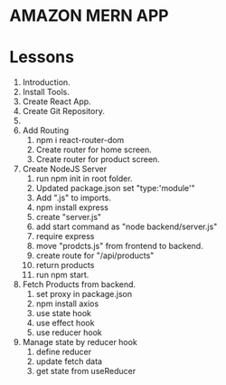 # AMAZON MERN APP

# Lessons

1. Introduction.
2. Install Tools.
3. Create React App.
4. Create Git Repository.
5.
6. Add Routing
   1. npm i react-router-dom
   2. Create router for home screen.
   3. Create router for product screen.
7. Create NodeJS Server
   1. run npm init in root folder.
   2. Updated package.json set "type:'module'"
   3. Add ".js" to imports.
   4. npm install express
   5. create "server.js"
   6. add start command as "node backend/server.js"
   7. require express
   8. move "prodcts.js" from frontend to backend.
   9. create route for "/api/products"
   10. return products
   11. run npm start.
8. Fetch Products from backend.
   1. set proxy in package.json
   2. npm install axios
   3. use state hook
   4. use effect hook
   5. use reducer hook
9. Manage state by reducer hook
   1. define reducer
   2. update fetch data
   3. get state from useReducer
